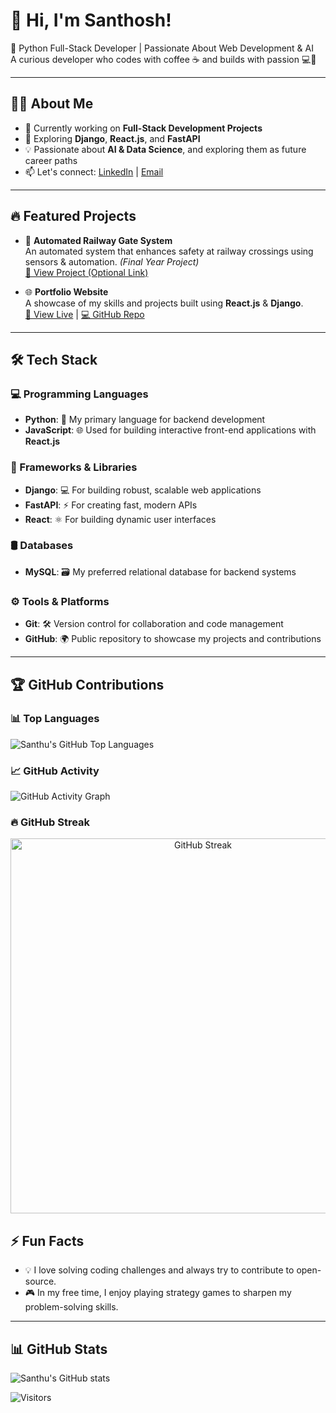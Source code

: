 # 👋 Hi, I'm Santhosh!
🚀 Python Full-Stack Developer | Passionate About Web Development & AI  
A curious developer who codes with coffee ☕ and builds with passion 💻💙

---

## 👨‍💻 About Me
- 🔭 Currently working on **Full-Stack Development Projects**
- 🌱 Exploring **Django**, **React.js**, and **FastAPI**
- 💡 Passionate about **AI & Data Science**, and exploring them as future career paths
- 📫 Let's connect: [LinkedIn](https://www.linkedin.com/in/santhosh-s-478b88252) | [Email](mailto:santhu.santhu7788@gmail.com)

---

## 🔥 Featured Projects
- 🚉 **Automated Railway Gate System**  
  An automated system that enhances safety at railway crossings using sensors & automation. *(Final Year Project)*  
  [🔗 View Project (Optional Link)](#)

- 🌐 **Portfolio Website**  
  A showcase of my skills and projects built using **React.js** & **Django**.  
  [🔗 View Live](#) | [💻 GitHub Repo](#)

---

## 🛠 Tech Stack

### 💻 Programming Languages
- **Python**: 🐍 My primary language for backend development
- **JavaScript**: 🌐 Used for building interactive front-end applications with **React.js**

### 🚀 Frameworks & Libraries
- **Django**: 💻 For building robust, scalable web applications
- **FastAPI**: ⚡ For creating fast, modern APIs
- **React**: ⚛️ For building dynamic user interfaces

### 🛢️ Databases
- **MySQL**: 🗃️ My preferred relational database for backend systems

### ⚙️ Tools & Platforms
- **Git**: 🛠️ Version control for collaboration and code management
- **GitHub**: 🌍 Public repository to showcase my projects and contributions

---

## 🏆 GitHub Contributions

### 📊 Top Languages
![Santhu's GitHub Top Languages](https://github-readme-stats.vercel.app/api/top-langs/?username=Santhouu&theme=radical)

### 📈 GitHub Activity
![GitHub Activity Graph](https://github-readme-activity-graph.vercel.app/graph?username=Santhouu&theme=react-dark)

### 🔥 GitHub Streak

<p align="center">
  <img src="https://github-readme-streak-stats.herokuapp.com/?user=Santhouu&theme=tokyonight&hide_border=true&date_format=M%20j%5B%2C%20Y%5D" 
       alt="GitHub Streak" 
       width="600" />
</p>


## ⚡ Fun Facts
- 💡 I love solving coding challenges and always try to contribute to open-source.
- 🎮 In my free time, I enjoy playing strategy games to sharpen my problem-solving skills.

---

## 📊 GitHub Stats
![Santhu's GitHub stats](https://github-readme-stats.vercel.app/api?username=Santhouu&show_icons=true&theme=radical)

![Visitors](https://komarev.com/ghpvc/?username=Santhouu&color=blue&style=flat-square)
